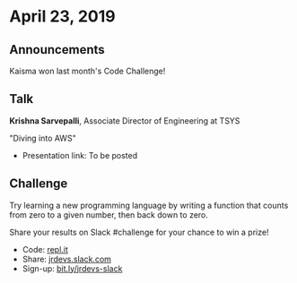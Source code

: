 # April 23, 2019

## Announcements

Kaisma won last month's Code Challenge!

## Talk

**Krishna Sarvepalli**, Associate Director of Engineering at TSYS

"Diving into AWS"

 - Presentation link: To be posted
 
## Challenge

Try learning a new programming language by writing a function that counts from zero to a given number, then back down to zero.

Share your results on Slack #challenge for your chance to win a prize!

 - Code: [repl.it](https://repl.it)
 - Share: [jrdevs.slack.com](https://jrdevs.slack.com)
 - Sign-up: [bit.ly/jrdevs-slack](https://bit.ly/jrdevs-slack)
